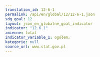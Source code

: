 ```yaml
---
translation_id: 12-6-1
permalink: /api/en/global/12/12-6-1.json
sdg_goal: 12
layout: json_en_globalne_goal_indicator
indicator: "12.6.1"
zmienne: total
indicator_variable_1: ogółem;
kategorie: null
source_url: www.stat.gov.pl
---
```

